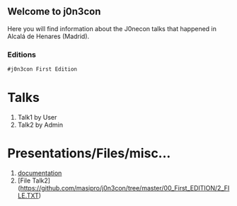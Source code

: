 ## Welcome to j0n3con

Here you will find information about the J0necon talks that happened in Alcalá de Henares (Madrid).

### Editions

```markdown
#j0n3con First Edition
```
# Talks
1. Talk1 by User
2. Talk2 by Admin

# Presentations/Files/misc...
1. [documentation](https://help.github.com/categories/github-pages-basics/)
2. [File Talk2] (https://github.com/masipro/j0n3con/tree/master/00_First_EDITION/2_FILE.TXT)

